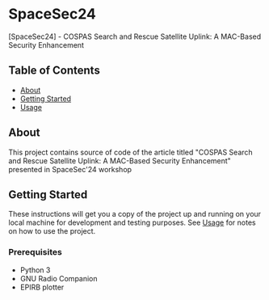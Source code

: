 # SpaceSec24

[SpaceSec24] - COSPAS Search and Rescue Satellite Uplink: A MAC-Based  Security Enhancement

## Table of Contents

- [About](#about)
- [Getting Started](#getting-started)
- [Usage](#usage)

## About

This project contains source of code of the article titled "COSPAS Search and Rescue Satellite Uplink: A MAC-Based  Security Enhancement" presented in SpaceSec'24 workshop 

## Getting Started

These instructions will get you a copy of the project up and running on your local machine for development and testing purposes. See [Usage](#usage) for notes on how to use the project.

### Prerequisites

- Python 3
- GNU Radio Companion
- EPIRB plotter

